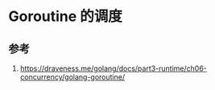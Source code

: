 # Goroutine 的调度


## 参考

1. https://draveness.me/golang/docs/part3-runtime/ch06-concurrency/golang-goroutine/